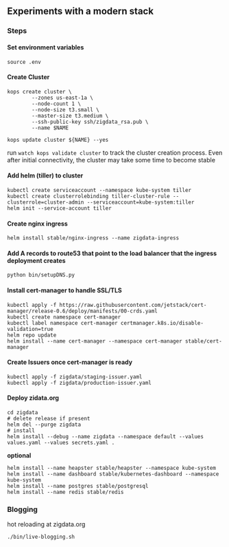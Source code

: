 ## Experiments with a modern stack

### Steps
#### Set environment variables
`source .env`

#### Create Cluster
```
kops create cluster \
        --zones us-east-1a \
        --node-count 1 \
        --node-size t3.small \
        --master-size t3.medium \
        --ssh-public-key ssh/zigdata_rsa.pub \
        --name $NAME

kops update cluster ${NAME} --yes
```
run `watch kops validate cluster` to track the cluster creation process. Even after initial connectivity, the cluster
may take some time to become stable


#### Add helm (tiller) to cluster
```
kubectl create serviceaccount --namespace kube-system tiller
kubectl create clusterrolebinding tiller-cluster-rule --clusterrole=cluster-admin --serviceaccount=kube-system:tiller
helm init --service-account tiller
```

#### Create nginx ingress
```
helm install stable/nginx-ingress --name zigdata-ingress
```

#### Add A records to route53 that point to the load balancer that the ingress deployment creates
```
python bin/setupDNS.py
```

#### Install cert-manager to handle SSL/TLS
```
kubectl apply -f https://raw.githubusercontent.com/jetstack/cert-manager/release-0.6/deploy/manifests/00-crds.yaml
kubectl create namespace cert-manager
kubectl label namespace cert-manager certmanager.k8s.io/disable-validation=true
helm repo update
helm install --name cert-manager --namespace cert-manager stable/cert-manager
```

#### Create Issuers once cert-manager is ready
```
kubectl apply -f zigdata/staging-issuer.yaml
kubectl apply -f zigdata/production-issuer.yaml
```

#### Deploy zidata.org
```
cd zigdata
# delete release if present
helm del --purge zigdata
# install
helm install --debug --name zigdata --namespace default --values values.yaml --values secrets.yaml .
```

**optional**
```
helm install --name heapster stable/heapster --namespace kube-system
helm install --name dashboard stable/kubernetes-dashboard --namespace kube-system
helm install --name postgres stable/postgresql
helm install --name redis stable/redis
```

### Blogging
hot reloading at zigdata.org
```
./bin/live-blogging.sh
```
